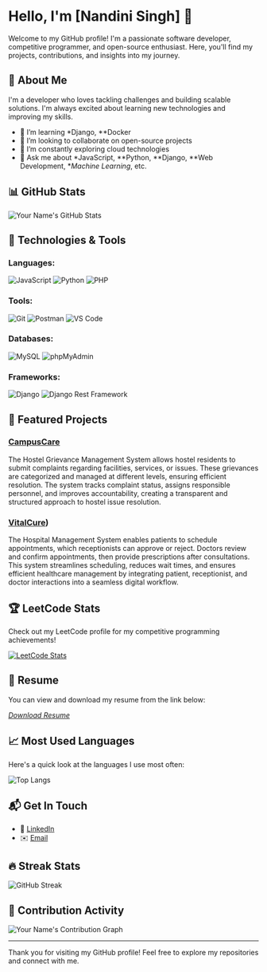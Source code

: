 # Hello, I'm [Nandini Singh] 👋

Welcome to my GitHub profile! I'm a passionate software developer, competitive programmer, and open-source enthusiast. Here, you'll find my projects, contributions, and insights into my journey.

## 🚀 About Me

I'm a developer who loves tackling challenges and building scalable solutions. I'm always excited about learning new technologies and improving my skills.

- 🌱 I’m learning *Django, **Docker
- 👯 I’m looking to collaborate on open-source projects
- 🧠 I’m constantly exploring cloud technologies
- 💬 Ask me about *JavaScript, **Python, **Django, **Web Development, **Machine Learning*, etc.

## 📊 GitHub Stats

![Your Name's GitHub Stats](https://github-readme-stats.vercel.app/api?username=your-username&show_icons=true&count_private=true&hide=prs&theme=radical)

## 🔧 Technologies & Tools

### Languages:
![JavaScript](https://img.shields.io/badge/JavaScript-%23F7DF1E.svg?style=flat&logo=javascript&logoColor=black) 
![Python](https://img.shields.io/badge/Python-3776AB.svg?style=flat&logo=python&logoColor=white) 
![PHP](https://img.shields.io/badge/PHP-777BB4.svg?style=flat&logo=php&logoColor=white)

### Tools:
![Git](https://img.shields.io/badge/Git-%23F1502F.svg?style=flat&logo=git&logoColor=white) 
![Postman](https://img.shields.io/badge/Postman-FF6C37.svg?style=flat&logo=postman&logoColor=white) 
![VS Code](https://img.shields.io/badge/VS%20Code-007ACC.svg?style=flat&logo=visual-studio-code&logoColor=white)

### Databases:
![MySQL](https://img.shields.io/badge/MySQL-4479A1.svg?style=flat&logo=mysql&logoColor=white) 
![phpMyAdmin](https://img.shields.io/badge/phpMyAdmin-6A4C3C.svg?style=flat&logo=phpmyadmin&logoColor=white)

### Frameworks:
![Django](https://img.shields.io/badge/Django-092E20.svg?style=flat&logo=django&logoColor=white) 
![Django Rest Framework](https://img.shields.io/badge/DRF-%23092E20.svg?style=flat&logo=django&logoColor=white)

## 🌟 Featured Projects

### [CampusCare](https://github.com/nandinisingh27/CampusCare)
The Hostel Grievance Management System allows hostel residents to submit complaints regarding facilities, services, or issues. These grievances are categorized and managed at different levels, ensuring efficient resolution. The system tracks complaint status, assigns responsible personnel, and improves accountability, creating a transparent and structured approach to hostel issue resolution.
### [VitalCure](https://github.com/nandinisingh27/VitalCure-hospital-management-system-))
The Hospital Management System enables patients to schedule appointments, which receptionists can approve or reject. Doctors review and confirm appointments, then provide prescriptions after consultations. This system streamlines scheduling, reduces wait times, and ensures efficient healthcare management by integrating patient, receptionist, and doctor interactions into a seamless digital workflow.
## 🏆 LeetCode Stats

Check out my LeetCode profile for my competitive programming achievements!

[![LeetCode Stats](https://leetcode.card.api.leetcode.com/users/your-username-competitive-programmer-stats?theme=light)](https://leetcode.com/u/nandinisingh27/)

## 📄 Resume

You can view and download my resume from the link below:

[*Download Resume*](https://drive.google.com/file/d/15J7dqrG9qxeUBvMLQKTte-Cqf-nVg2VG/view?usp=sharing)

## 📈 Most Used Languages

Here's a quick look at the languages I use most often:

![Top Langs](https://github-readme-stats.vercel.app/api/top-langs/?username=your-username&layout=compact&theme=radical)


## 📬 Get In Touch

- 🔗 [LinkedIn](https://www.linkedin.com/in/nandini-singh-a025a6299/)
- ✉️ [Email](mailto:nandinisingh52891@gmail.com)

## 🔥 Streak Stats

![GitHub Streak](https://github-readme-streak-stats.herokuapp.com/?user=your-username&theme=radical)

## 🎯 Contribution Activity

![Your Name's Contribution Graph](https://activity-graph.herokuapp.com/graph?username=your-username&theme=github)

---

Thank you for visiting my GitHub profile! Feel free to explore my repositories and connect with me.
